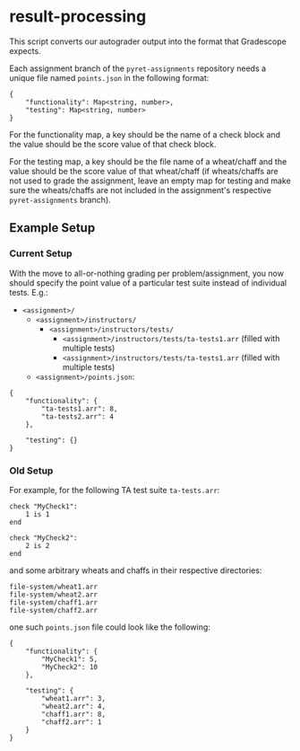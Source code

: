 # result-processing
This script converts our autograder output into the format that Gradescope expects.

Each assignment branch of the `pyret-assignments` repository needs a unique file named `points.json` in the following format:
```
{
    "functionality": Map<string, number>,
    "testing": Map<string, number>
}
```
For the functionality map, a key should be the name of a check block and the value should be the score value of that check block.

For the testing map, a key should be the file name of a wheat/chaff and the value should be the score value of that wheat/chaff (if wheats/chaffs are not used to grade the assignment, leave an empty map for testing and make sure the wheats/chaffs are not included in the assignment's respective `pyret-assignments` branch).

## Example Setup

### Current Setup

With the move to all-or-nothing grading per problem/assignment, you now should specify the point value of a particular test suite instead of individual tests. E.g.:

- `<assignment>/`
  - `<assignment>/instructors/`
    - `<assignment>/instructors/tests/`
      - `<assignment>/instructors/tests/ta-tests1.arr` (filled with multiple tests)
      - `<assignment>/instructors/tests/ta-tests1.arr` (filled with multiple tests)
  - `<assignment>/points.json`:
```
{
    "functionality": {
        "ta-tests1.arr": 8,
        "ta-tests2.arr": 4
    },

    "testing": {}
}
```

### Old Setup
For example, for the following TA test suite `ta-tests.arr`:
```
check "MyCheck1":
    1 is 1
end

check "MyCheck2":
    2 is 2
end
```

and some arbitrary wheats and chaffs in their respective directories:
```
file-system/wheat1.arr
file-system/wheat2.arr
file-system/chaff1.arr
file-system/chaff2.arr
```

one such ```points.json``` file could look like the following:
```
{
    "functionality": {
        "MyCheck1": 5,
        "MyCheck2": 10
    },

    "testing": {
        "wheat1.arr": 3,
        "wheat2.arr": 4,
        "chaff1.arr": 8,
        "chaff2.arr": 1
    }
}
```
